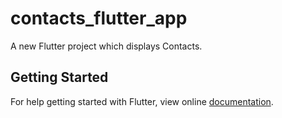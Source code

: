 # contacts_flutter_app

A new Flutter project which displays Contacts.

## Getting Started

For help getting started with Flutter, view online
[documentation](https://flutter.io/).
